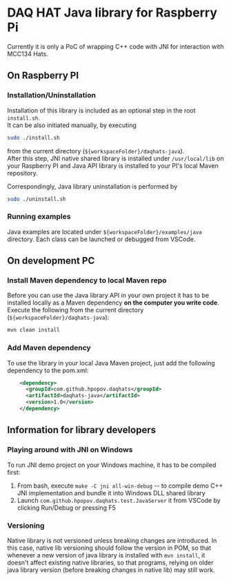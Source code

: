 # DAQ HAT Java library for Raspberry Pi

Currently it is only a PoC of wrapping C++ code with JNI for interaction with MCC134 Hats.

## On Raspberry PI

### Installation/Uninstallation

Installation of this library is included as an optional step in the root `install.sh`.  
It can be also initiated manually, by executing

```bash
sudo ./install.sh
```

from the current directory (`${workspaceFolder}/daqhats-java`).  
After this step, JNI native shared library is installed under `/usr/local/lib` on your Raspberry PI and Java API library is installed to your PI's local Maven repository.  

Correspondingly, Java library uninstallation is performed by

```bash
sudo ./uninstall.sh
```

### Running examples

Java examples are located under `${workspaceFolder}/examples/java` directory. Each class can be launched or debugged from VSCode.

## On development PC

### Install Maven dependency to local Maven repo

Before you can use the Java library API in your own project it has to be installed locally as a Maven dependency **on the computer you write code**.  
Execute the following from the current directory (`${workspaceFolder}/daqhats-java`):  

```bash
mvn clean install
```

### Add Maven dependency

To use the library in your local Java Maven project, just add the following dependency to the pom.xml:

```xml
    <dependency>
      <groupId>com.github.hpopov.daqhats</groupId>
      <artifactId>daqhats-java</artifactId>
      <version>1.0</version>
    </dependency>
```

## Information for library developers

### Playing around with JNI on Windows

To run JNI demo project on your Windows machine, it has to be compiled first:

1. From bash, execute `make -C jni all-win-debug` -- to compile demo C++ JNI implementation and bundle it into Windows DLL shared library
2. Launch `com.github.hpopov.daqhats.test.JavaServer` it from VSCode by clicking Run/Debug or pressing F5

### Versioning

Native library is not versioned unless breaking changes are introduced. In this case, native lib versioning should follow the version in POM, so that whenever a new version of java library is installed with `mvn install`, it doesn't affect existing native libraries, so that programs, relying on older java library version (before breaking changes in native lib) may still work.
